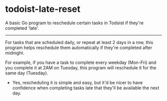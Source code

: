 # todoist-late-reset

A basic Go program to reschedule certain tasks in Todoist if they're completed 'late'.

---

For tasks that are scheduled daily, or repeat at least 2 days in a row, this program helps reschedule them automatically if they're completed after midnight.

For example, if you have a task to complete every weekday (Mon-Fri) and you complete it at 2AM on Tuesday, this program will reschedule it for the same day (Tuesday).

- Yes, rescheduling it is simple and easy, but it'd be nicer to have confidence when completing tasks late that they'll be available the next day.